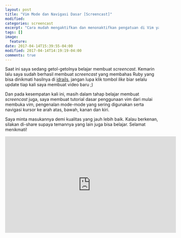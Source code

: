 ```yaml
---
layout: post
title: "Vim Mode dan Navigasi Dasar [Screencast]"
modified:
categories: screencast
excerpt: "Cara mudah mengaktifkan dan menonaktifkan pengatuan di Vim yang sifatnya boolean"
tags: []
image:
  feature:
date: 2017-04-14T15:39:55-04:00
modified: 2017-04-14T14:19:19-04:00
comments: true
---
```


Saat ini saya sedang getol-getolnya belajar membuat *screencast*. Kemarin lalu saya sudah berhasil membuat *screencast* yang membahas Ruby yang bisa dinikmati hasilnya di [idrails](https://facebook.com/idrails), jangan lupa klik tombol *like* biar selalu update tiap kali saya membuat video baru ;)

Dan pada kesempatan kali ini, masih dalam tahap belajar membuat *screencast* juga, saya membuat tutorial dasar penggunaan vim dari mulai membuka vim, pengenalan mode-mode yang sering digunakan serta navigasi kursor ke arah atas, bawah, kanan dan kiri.

Saya minta masukannya demi kualitas yang jauh lebih baik. Kalau berkenan, silakan di-share supaya temannya yang lain juga bisa belajar. Selamat menikmati!

<iframe width="560" height="315" src="https://www.youtube.com/embed/A0LTUJIoKnY?ecver=1" frameborder="0" allowfullscreen></iframe>
